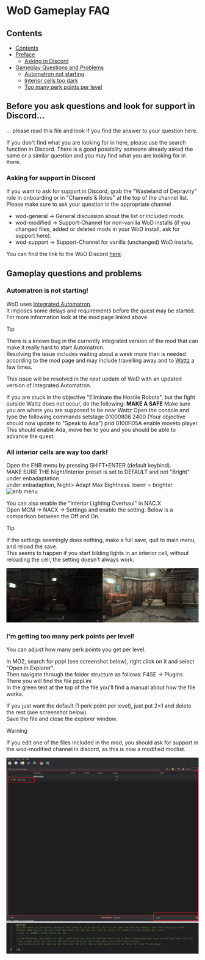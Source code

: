 # WoD Gameplay FAQ

## Contents
- [Contents](#contents)
- [Preface](#before-you-ask-questions-and-look-for-support-in-discord)
    - [Asking in Discord](#asking-for-support-in-discord)
- [Gameplay Questions and Problems](#gameplay-questions-and-problems)
    - [Automatron not starting](#automatron-is-not-starting)
    - [Interior cells too dark](#all-interior-cells-are-way-too-dark)
    - [Too many perk points per level](#im-getting-too-many-perk-points-per-level)

## Before you ask questions and look for support in Discord...
... please read this file and look if you find the answer to your question here.  

If you don't find what you are looking for in here, please use the search function in Discord. There is a good possiblity someone already asked the same or a similar question and you may find what you are looking for in there.

### Asking for support in Discord
If you want to ask for support in Discord, grab the "Wasteland of Depravity" role in onboarding or in "Channels & Roles" at the top of the channel list.  
Please make sure to ask your question in the appropriate channel  

- wod-general -> General discussion about the list or included mods.
- wod-modified -> Support-Channel for non-vanilla WoD installs (if you changed files, added or deleted mods in your WoD install, ask for support here).
- wod-support -> Support-Channel for vanilla (unchanged) WoD installs.

You can find the link to the WoD Discord [here](README.md).

## Gameplay questions and problems

### Automatron is not starting!
WoD uses [Integrated Automatron](https://www.nexusmods.com/fallout4/mods/85317).  
It imposes some delays and requirements before the quest may be started.  
For more information look at the mod page linked above.

> [!TIP]
> There is a known bug in the currently integrated version of the mod that can make it really hard to start Automatron.  
> Resolving the issue includes waiting about a week more than is needed according to the mod page and may include travelling away and to [Wattz](https://fallout.fandom.com/wiki/Wattz_Consumer_Electronics) a few times.  
>   
> This issue will be resolved in the next update of WoD with an updated version of Integrated Automatron.  
>
> If you are stuck in the objective "Eliminate the Hostile Robots", but the fight outside Wattz does not occur, do the following:
> **MAKE A SAFE**
> Make sure you are where you are supposed to be near Wattz
> Open the console and type the following commands
> setstage 01000806 2400 (Your objective should now update to "Speak to Ada")
> prid 0100FD5A
> enable
> moveto player
> This should enable Ada, move her to you and you should be able to advance the quest.

### All interior cells are way too dark!
Open the ENB menu by pressing SHIFT+ENTER (default keybind).  
MAKE SURE THE Night/Interior preset is set to DEFAULT and not "Bright" under enbadaptation  
under enbadaption, Night> Adapt Max Bightness. lower = brighter
![enb menu](img/GameplayFAQ/enb_interiors.png)

You can also enable the "Interior Lighting Overhaul" in NAC.X  
Open MCM -> NACX -> Settings and enable the setting.
Below is a comparison between the Off and On.

> [!TIP]
> If the settings seemingly does nothing, make a full save, quit to main menu, and reload the save.  
> This seems to happen if you start bilding lights in an interior cell, without reloading the cell, the setting doesn't always work.

![NacX setting comparison](img/GameplayFAQ/nacx.png)

### I'm getting too many perk points per level!
You can adjust how many perk points you get per level.  

In MO2, search for pppl (see screenshot below), right click on it and select "Open in Explorer".  
Then navigate through the folder structure as follows: F4SE -> Plugins.  
There you will find the file pppl.ini  
In the green text at the top of the file you'll find a manual about how the file works.  

If you just want the default (1 perk point per level), just put 2=1 and delete the rest (see screenshot below).  
Save the file and close the explorer window.  

> [!WARNING]
> If you edit one of the files included in the mod, you should ask for support in the wod-modified channel in discord, as this is now a modified modlist.

![pppl search in mo2](/img/GameplayFAQ/pppl_mo2.png)
![pppl file edit](/img/GameplayFAQ/pppl_file.png)

